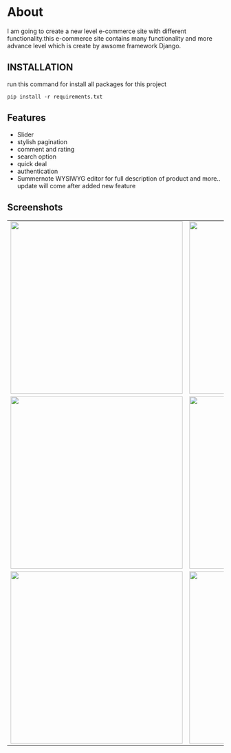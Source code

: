 # About
I am going to create a new level e-commerce site with different functionality.this e-commerce site contains many functionality and more advance level which is create by awsome framework Django.

## INSTALLATION
run this command for install all packages for this project

```
pip install -r requirements.txt
```



## Features

- Slider
- stylish pagination
- comment and rating
- search option
- quick deal
- authentication 
- Summernote WYSIWYG editor for full description of product and more..
update will come after added new feature

## Screenshots

<table><tr><td><img src="https://user-images.githubusercontent.com/87448421/147479223-4e7a321d-2e7c-4dde-b57d-0c2a50911f73.png" width="400" height="400"></td>
<td><img src="https://user-images.githubusercontent.com/87448421/147479227-ea4e3b85-4bc9-4e57-9007-231966938f49.png" width="400" height="400"></td></tr>
<tr><td><img src="https://user-images.githubusercontent.com/87448421/147479228-ef3f6dcc-7361-4019-a98c-47f81982853b.png" width="400" height="400"></td>  
<td><img src="https://user-images.githubusercontent.com/87448421/147479231-d743d05f-d454-4261-83e2-6ec32fcf4d13.png" width="400" height="400"></td></tr>
<tr><td><img src="https://user-images.githubusercontent.com/87448421/147479233-a2ddac53-4dda-45e1-aeb7-0c76a55646c4.png" width="400" height="400"></td>
<td><img src="https://user-images.githubusercontent.com/87448421/147479234-73d70a70-75f1-43a0-96d9-f4979f952035.png" width="400" height="400"></td>
</tr>
</table>

